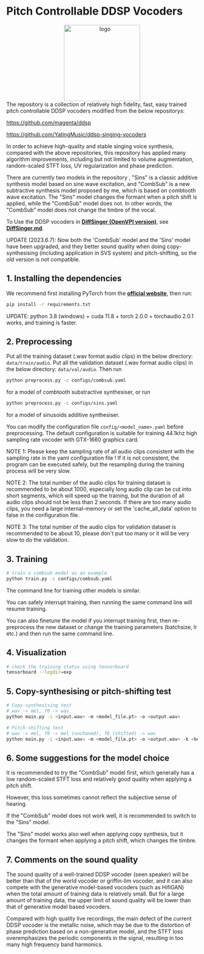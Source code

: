 # Pitch Controllable DDSP Vocoders
<div align="center">
<img src="https://storage.googleapis.com/ddsp/github_images/ddsp_logo.png" width="200px" alt="logo"></img>
</div>
The repository is a collection of relatively high fidelity, fast, easy trained pitch controllable DDSP vocoders modified from the below repositorys:

https://github.com/magenta/ddsp

https://github.com/YatingMusic/ddsp-singing-vocoders

In order to achieve high-quality and stable singing voice synthesis, compared with the above repositories, this repository has applied many algorithm improvements, including but not limited to volume augmentation, random-scaled STFT loss, UV regularization and phase prediction.

There are currently two models in the repository , "Sins" is a classic additive synthesis model based on sine wave excitation, and "CombSub" is a new subtractive synthesis model proposed by me, which is based on combtooth wave excitation. The "Sins" model changes the formant when a pitch shift is applied, while the "CombSub" model does not. In other words, the "CombSub" model does not change the timbre of the vocal.

To Use the DDSP vocoders in [**DiffSinger (OpenVPI version)**](https://github.com/openvpi/DiffSinger), see [**DiffSinger.md**](https://github.com/yxlllc/pc-ddsp/blob/master/DiffSinger.md).

UPDATE (2023.6.7):  Now both the 'CombSub' model and the 'Sins' model have been upgraded, and they better sound quality when doing copy-synthesising (including application in SVS system) and pitch-shifting, so the old version is not compatible.

## 1. Installing the dependencies
We recommend first installing PyTorch from the [**official website**](https://pytorch.org/), then run:
```bash
pip install -r requirements.txt 
```
UPDATE: python 3.8 (windows) + cuda 11.8 + torch 2.0.0 + torchaudio 2.0.1 works, and training is faster.

## 2. Preprocessing
Put all the training dataset (.wav format audio clips) in the below directory:
`data/train/audio`.
Put all the validation dataset (.wav format audio clips) in the below directory:
`data/val/audio`.
Then run
```bash
python preprocess.py -c configs/combsub.yaml
```
for a model of combtooth substractive synthesiser, or run
```bash
python preprocess.py -c configs/sins.yaml
```
for a model of sinusoids additive synthesiser.

You can modify the configuration file `config/<model_name>.yaml` before preprocessing. The default configuration is suitable for training 44.1khz high sampling rate vocoder with GTX-1660 graphics card.

NOTE 1: Please keep the sampling rate of all audio clips consistent with the sampling rate in the yaml configuration file ! If it is not consistent, the program can be executed safely, but the resampling during the training process will be very slow.

NOTE 2: The total number of the audio clips for training dataset is recommended to be about 1000,  especially long audio clip can be cut into short segments, which will speed up the training, but the duration of all audio clips should not be less than 2 seconds. If there are too many audio clips, you need a large internal-memory or set the 'cache_all_data' option to false in the configuration file.

NOTE 3: The total number of the audio clips for validation dataset is recommended to be about 10, please don't put too many or it will be very slow to do the validation.

## 3. Training
```bash
# train a combsub model as an example
python train.py -c configs/combsub.yaml
```
The command line for training other models is similar.

You can safely interrupt training, then running the same command line will resume training.

You can also finetune the model if you interrupt training first, then re-preprocess the new dataset or change the training parameters (batchsize, lr etc.) and then run the same command line.

## 4. Visualization
```bash
# check the training status using tensorboard
tensorboard --logdir=exp
```

## 5. Copy-synthesising or pitch-shifting test 
```bash
# Copy-synthesising test
# wav -> mel, f0 -> wav
python main.py -i <input.wav> -m <model_file.pt> -o <output.wav>
```
```bash
# Pitch-shifting test
# wav -> mel, f0 -> mel (unchaned), f0 (shifted) -> wav
python main.py -i <input.wav> -m <model_file.pt> -o <output.wav> -k <keychange (semitones)>
```

## 6. Some suggestions for the model choice
It is recommended to try the "CombSub" model first, which generally has a low random-scaled STFT loss and relatively good quality when applying a pitch shift.

However, this loss sometimes cannot reflect the subjective sense of hearing.

If the "CombSub" model does not work well, it is recommended to switch to the "Sins" model.

The "Sins" model works also well when applying copy synthesis, but it changes the formant when applying a pitch shift, which changes the timbre.

## 7. Comments on the sound quality
The sound quality of a well-trained DDSP vocoder (seen speaker) will be better than that of the world vocoder or griffin-lim vocoder, and it can also compete with the generative model-based vocoders (such as HifiGAN) when the total amount of training data is relatively small. But for a large amount of training data, the upper limit of sound quality will be lower than that of generative model based vocoders.

Compared with high quality live recordings, the main defect of the current DDSP vocoder is the metallic noise, which may be due to the distortion of phase prediction based on a non-generative model,  and the STFT loss overemphasizes the periodic components in the signal, resulting in too many high frequency band harmonics.





